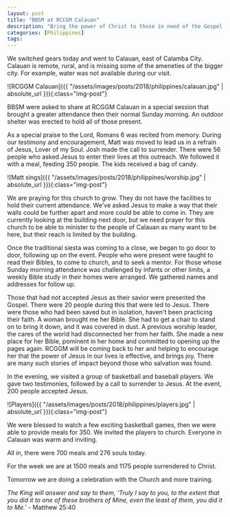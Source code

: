```yaml
---
layout: post
title: "BBSM at RCCGM Calauan"
description: "Bring the power of Christ to those in need of the Gospel."
categories: [Philippines]
tags:
---
```


We switched gears today and went to Calauan, east of Calamba City.  Calauan is remote, rural, and is missing some of the ameneties of the bigger city.  For example, water was not available during our visit.

![RCGGM Calauan]({{ "/assets/images/posts/2018/philippines/calauan.jpg" | absolute_url }}){:class="img-post"}

BBSM were asked to share at RCGGM Calauan in a special session that brought a greater attendance then their normal Sunday morning.  An outdoor shelter was erected to hold all of those present.  

As a special praise to the Lord, Romans 6 was recited from memory.  During our testimony and encouragement, Matt was moved to lead us in a refrain of Jesus, Lover of my Soul.  Josh made the call to surrender.  There were 56 people who asked Jesus to enter their lives at this outreach.  We followed it with a meal, feeding 350 people.  The kids received a bag of candy.  

![Matt sings]({{ "/assets/images/posts/2018/philippines/worship.jpg" | absolute_url }}){:class="img-post"}

We are praying for this church to grow.  They do not have the facilities to hold their current attendance.  We've asked Jesus to make a way that their walls could be further apart and more could be able to come in.  They are currently looking at the building next door, but we need prayer for this church to be able to minister to the people of Calauan as many want to be here, but their reach is limited by the building.

Once the traditional siesta was coming to a close, we began to go door to door, following up on the event.  People who were present were taught to read their Bibles, to come to church, and to seek a mentor.  For those whose Sunday morning attendance was challenged by infants or other limits, a weekly Bible study in their homes were arranged.  We gathered names and addresses for follow up.  

Those that had not accepted Jesus as their savior were presented the Gospel.  There were 20 people during this that were led to Jesus.  There were those who had been saved but in isolation, haven't been practicing their faith.  A woman brought me her Bible.  She had to get a chair to stand on to bring it down, and it was covered in dust.  A previous worship leader, the cares of the world had disconnected her from her faith.  She made a new place for her Bible, pominent in her home and committed to opening up the pages again.  RCGGM will be coming back to her and helping to encourage her that the power of Jesus in our lives is effective, and brings joy. There are many such stories of impact beyond those who salvation was found.

In the evening, we visited a group of basketball and baseball players.  We gave two testimonies, followed by a call to surrender to Jesus.  At the event, 200 people accepted Jesus.  

![Players]({{ "/assets/images/posts/2018/philippines/players.jpg" | absolute_url }}){:class="img-post"}

We were blessed to watch a few exciting basketball games, then we were able to provide meals for 350.  We invited the players to church.  Everyone in Calauan was warm and inviting.

All in, there were 700 meals and 276 souls today.

For the week we are at 1500 meals and 1175 people surrendered to Christ.

Tomorrow we are doing a celebration with the Church and more training.

*The King will answer and say to them, ‘Truly I say to you, to the extent that you did it to one of these brothers of Mine, even the least of them, you did it to Me.’* - Matthew 25:40